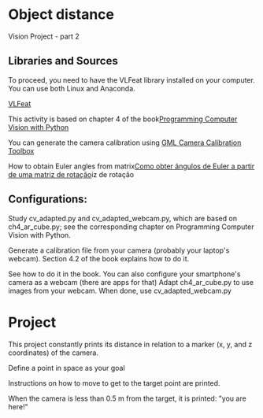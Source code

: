 # Object distance
Vision Project - part 2

## Libraries and Sources
To proceed, you need to have the VLFeat library installed on your computer. You can use both Linux and Anaconda.

[VLFeat](http://www.vlfeat.org/)

This activity is based on chapter 4 of the book[Programming Computer Vision with Python](http://programmingcomputervision.com/)

You can generate the camera calibration using [GML Camera Calibration Toolbox](http://graphics.cs.msu.ru/en/node/909)

How to obtain Euler angles from matrix[Como obter ângulos de Euler a partir de uma matriz de rotação](http://www.staff.city.ac.uk/~sbbh653/publications/euler.pdf)iz de rotação

## Configurations:
Study cv_adapted.py and cv_adapted_webcam.py, which are based on ch4_ar_cube.py; see the corresponding chapter on Programming Computer Vision with Python.

Generate a calibration file from your camera (probably your laptop's webcam). Section 4.2 of the book explains how to do it.

See how to do it in the book. You can also configure your smartphone's camera as a webcam (there are apps for that)
Adapt ch4_ar_cube.py to use images from your webcam. When done, use cv_adapted_webcam.py

# Project
This project constantly prints its distance in relation to a marker (x, y, and z coordinates) of the camera.

Define a point in space as your goal

Instructions on how to move to get to the target point are printed.

When the camera is less than 0.5 m from the target, it is printed: "you are here!"

